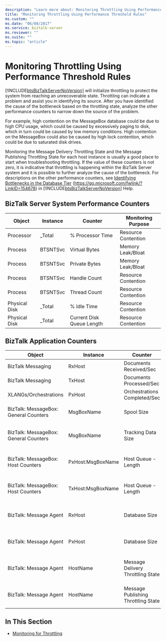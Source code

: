 ```yaml
---
description: "Learn more about: Monitoring Throttling Using Performance Threshold Rules"
title: "Monitoring Throttling Using Performance Threshold Rules"
ms.custom: ""
ms.date: "06/08/2017"
ms.service: biztalk-server
ms.reviewer: ""
ms.suite: ""
ms.topic: "article"
---
```

# Monitoring Throttling Using Performance Threshold Rules
[!INCLUDE[btsBizTalkServerNoVersion](../includes/btsbiztalkservernoversion-md.md)] will initialize throttling to protect the system from reaching an unrecoverable state. Throttling can indicate a problem and assist you in identifying its source. After you have identified the cause of the bottleneck based on the throttling state, analyze the other performance counters to narrow down the source of the problem.

 For example, high contention on the MessageBox database could be due to high CPU usage, which could be caused by excessively paging to disk, which in turn could be caused by low memory conditions. High contention on the MessageBox could also be caused by high lock contention, which could be due to saturated disk drives.

 Monitoring the Message Delivery Throttling State and the Message Publishing Throttling State for each host instance is usually a good place to start when troubleshooting throttling. If the value of these counters is not zero, it is indicative that throttling is happening within the BizTalk Server system and it is possible to further analyze the cause of the bottleneck. For descriptions on the other performance counters, see [Identifying Bottlenecks in the Database Tier](/previous-versions/) (<https://go.microsoft.com/fwlink/?LinkID=154678>) in [!INCLUDE[btsBizTalkServerNoVersion](../includes/btsbiztalkservernoversion-md.md)] Help.

## BizTalk Server System Performance Counters

|Object|Instance|Counter|Monitoring Purpose|
|------------|--------------|-------------|------------------------|
|Processor|_Total|% Processor Time|Resource Contention|
|Process|BTSNTSvc|Virtual Bytes|Memory Leak/Bloat|
|Process|BTSNTSvc|Private Bytes|Memory Leak/Bloat|
|Process|BTSNTSvc|Handle Count|Resource Contention|
|Process|BTSNTSvc|Thread Count|Resource Contention|
|Physical Disk|_Total|% Idle Time|Resource Contention|
|Physical Disk|_Total|Current Disk Queue Length|Resource Contention|

## BizTalk Application Counters

|Object|Instance|Counter|Description|
|------------|--------------|-------------|-----------------|
|BizTalk Messaging|RxHost|Documents Received/Sec|Incoming Rate|
|BizTalk Messaging|TxHost|Documents Processed/Sec|Outgoing Rate|
|XLANGs/Orchestrations|PxHost|Orchestrations Completed/Sec|Processing Rate|
|BizTalk: MessageBox: General Counters|MsgBoxName|Spool Size|Cumulative size of all Host Queues|
|BizTalk: MessageBox: General Counters|MsgBoxName|Tracking Data Size|Size of TrackingData table on the MessageBox|
|BizTalk: MessageBox: Host Counters|PxHost:MsgBoxName|Host Queue - Length|Number of messages in the specific Host Queue|
|BizTalk: MessageBox: Host Counters|TxHost:MsgBoxName|Host Queue - Length|Number of messages in the specific Host Queue|
|BizTalk: Message Agent|RxHost|Database Size|Size of publishing (PxHost) Queue|
|BizTalk: Message Agent|PxHost|Database Size|Size of publishing (TxHost) Queue|
|BizTalk: Message Agent|HostName|Message Delivery Throttling State|Affects XLANG and Outbound transports|
|BizTalk: Message Agent|HostName|Message Publishing Throttling State|Affects XLANG and Inbound transports|

## In This Section

-   [Monitoring for Throttling](../technical-guides/monitoring-for-throttling.md)